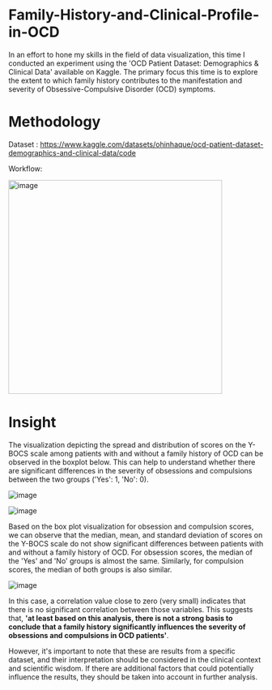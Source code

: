 # Family-History-and-Clinical-Profile-in-OCD

In an effort to hone my skills in the field of data visualization, this time I conducted an experiment using the 'OCD Patient Dataset: Demographics & Clinical Data' available on Kaggle. The primary focus this time is to explore the extent to which family history contributes to the manifestation and severity of Obsessive-Compulsive Disorder (OCD) symptoms.

# Methodology
Dataset : https://www.kaggle.com/datasets/ohinhaque/ocd-patient-dataset-demographics-and-clinical-data/code 


Workflow:

<img width="422" alt="image" src="https://github.com/cene-le/Family-History-and-Clinical-Profile-in-OCD/assets/85781544/a25904be-92d6-4cbd-b11e-9abc5efb6461">

# Insight
The visualization depicting the spread and distribution of scores on the Y-BOCS scale among patients with and without a family history of OCD can be observed in the boxplot below. This can help to understand whether there are significant differences in the severity of obsessions and compulsions between the two groups ('Yes': 1, 'No': 0).

![image](https://github.com/cene-le/Family-History-and-Clinical-Profile-in-OCD/assets/85781544/ab116d26-b4ad-4e21-91d3-bbc34c7b6a3e)

![image](https://github.com/cene-le/Family-History-and-Clinical-Profile-in-OCD/assets/85781544/d068a8f8-bfb3-4da6-8328-635cf9fe8615)

Based on the box plot visualization for obsession and compulsion scores, we can observe that the median, mean, and standard deviation of scores on the Y-BOCS scale do not show significant differences between patients with and without a family history of OCD. For obsession scores, the median of the 'Yes' and 'No' groups is almost the same. Similarly, for compulsion scores, the median of both groups is also similar.

![image](https://github.com/cene-le/Family-History-and-Clinical-Profile-in-OCD/assets/85781544/26c39f56-8918-4f7d-a980-75e5d4d3b7a0)

In this case, a correlation value close to zero (very small) indicates that there is no significant correlation between those variables. This suggests that, **'at least based on this analysis, there is not a strong basis to conclude that a family history significantly influences the severity of obsessions and compulsions in OCD patients'**.

However, it's important to note that these are results from a specific dataset, and their interpretation should be considered in the clinical context and scientific wisdom. If there are additional factors that could potentially influence the results, they should be taken into account in further analysis.







